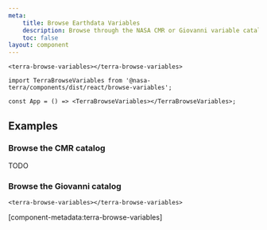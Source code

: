 ```yaml
---
meta:
    title: Browse Earthdata Variables
    description: Browse through the NASA CMR or Giovanni variable catalogs
    toc: false
layout: component
---
```


```html:preview
<terra-browse-variables></terra-browse-variables>
```

```jsx:react
import TerraBrowseVariables from '@nasa-terra/components/dist/react/browse-variables';

const App = () => <TerraBrowseVariables></TerraBrowseVariables>;
```

## Examples

### Browse the CMR catalog

TODO

### Browse the Giovanni catalog

```html:preview
<terra-browse-variables></terra-browse-variables>
```

[component-metadata:terra-browse-variables]

